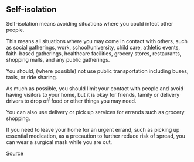 ## Self-isolation

Self-isolation means avoiding situations where you could infect other people.

This means all situations where you may come in contact with others, such as social gatherings, work, school/university, child care, athletic events, faith-based gatherings, healthcare facilities, grocery stores, restaurants, shopping malls, and any public gatherings.

You should, (where possible) not use public transportation including buses, taxis, or ride sharing.

As much as possible, you should limit your contact with people and avoid having visitors to your home, but it is okay for friends, family or delivery drivers to drop off food or other things you may need.

You can also use delivery or pick up services for errands such as grocery shopping.

If you need to leave your home for an urgent errand, such as picking up essential medication, as a precaution to further reduce risk of spread, you can wear a surgical mask while you are out.

[Source](https://open.alberta.ca/dataset/44e7c639-7bb6-4bb4-9138-1abf5c56a7b8/resource/91cd86ac-7eaf-4376-9f9a-0b600a9af2fa/download/health-self-isolation-information-sheet.pdf)